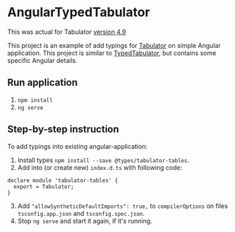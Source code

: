 # AngularTypedTabulator

This was actual for Tabulator [version 4.9](http://tabulator.info/docs/4.9)

This project is an example of add typings for [Tabulator](http://tabulator.info/) on simple Angular application. This project is similar to [TypedTabulator](https://github.com/Jojoshua/TypedTabulator), but contains some specific Angular details.

## Run application

1. `npm install`
2. `ng serve`

## Step-by-step instruction

To add typings into existing angular-application:

1. Install types `npm install --save @types/tabulator-tables`.
2. Add into (or create new) `index.d.ts` with following code:

```
declare module 'tabulator-tables' {
  export = Tabulator;
}
```

3. Add `"allowSyntheticDefaultImports": true,` to `compilerOptions` on files `tsconfig.app.json` and `tsconfig.spec.json`.
4. Stop `ng serve` and start it again, if it's running.
